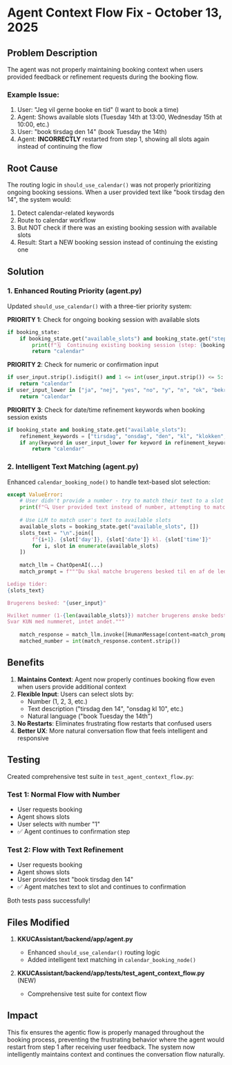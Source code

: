 # Agent Context Flow Fix - October 13, 2025

## Problem Description

The agent was not properly maintaining booking context when users provided feedback or refinement requests during the booking flow. 

### Example Issue:
1. User: "Jeg vil gerne booke en tid" (I want to book a time)
2. Agent: Shows available slots (Tuesday 14th at 13:00, Wednesday 15th at 10:00, etc.)
3. User: "book tirsdag den 14" (book Tuesday the 14th)
4. Agent: **INCORRECTLY** restarted from step 1, showing all slots again instead of continuing the flow

## Root Cause

The routing logic in `should_use_calendar()` was not properly prioritizing ongoing booking sessions. When a user provided text like "book tirsdag den 14", the system would:

1. Detect calendar-related keywords
2. Route to calendar workflow
3. But NOT check if there was an existing booking session with available slots
4. Result: Start a NEW booking session instead of continuing the existing one

## Solution

### 1. Enhanced Routing Priority (agent.py)

Updated `should_use_calendar()` with a three-tier priority system:

**PRIORITY 1**: Check for ongoing booking session with available slots
```python
if booking_state:
    if booking_state.get("available_slots") and booking_state.get("step") in ["select", "confirm"]:
        print(f"🗓️  Continuing existing booking session (step: {booking_state.get('step')}, slots: {len(booking_state.get('available_slots', []))})")
        return "calendar"
```

**PRIORITY 2**: Check for numeric or confirmation input
```python
if user_input.strip().isdigit() and 1 <= int(user_input.strip()) <= 5:
    return "calendar"
if user_input_lower in ["ja", "nej", "yes", "no", "y", "n", "ok", "bekræft"]:
    return "calendar"
```

**PRIORITY 3**: Check for date/time refinement keywords when booking session exists
```python
if booking_state and booking_state.get("available_slots"):
    refinement_keywords = ["tirsdag", "onsdag", "den", "kl", "klokken", "tid", "time"]
    if any(keyword in user_input_lower for keyword in refinement_keywords):
        return "calendar"
```

### 2. Intelligent Text Matching (agent.py)

Enhanced `calendar_booking_node()` to handle text-based slot selection:

```python
except ValueError:
    # User didn't provide a number - try to match their text to a slot
    print(f"🔍 User provided text instead of number, attempting to match: '{user_input}'")
    
    # Use LLM to match user's text to available slots
    available_slots = booking_state.get("available_slots", [])
    slots_text = "\n".join([
        f"{i+1}. {slot['day']}, {slot['date']} kl. {slot['time']}"
        for i, slot in enumerate(available_slots)
    ])
    
    match_llm = ChatOpenAI(...)
    match_prompt = f"""Du skal matche brugerens besked til en af de ledige tider.

Ledige tider:
{slots_text}

Brugerens besked: "{user_input}"

Hvilket nummer (1-{len(available_slots)}) matcher brugerens ønske bedst?
Svar KUN med nummeret, intet andet."""
    
    match_response = match_llm.invoke([HumanMessage(content=match_prompt)])
    matched_number = int(match_response.content.strip())
```

## Benefits

1. **Maintains Context**: Agent now properly continues booking flow even when users provide additional context
2. **Flexible Input**: Users can select slots by:
   - Number (1, 2, 3, etc.)
   - Text description ("tirsdag den 14", "onsdag kl 10", etc.)
   - Natural language ("book Tuesday the 14th")
3. **No Restarts**: Eliminates frustrating flow restarts that confused users
4. **Better UX**: More natural conversation flow that feels intelligent and responsive

## Testing

Created comprehensive test suite in `test_agent_context_flow.py`:

### Test 1: Normal Flow with Number
- User requests booking
- Agent shows slots
- User selects with number "1"
- ✅ Agent continues to confirmation step

### Test 2: Flow with Text Refinement
- User requests booking
- Agent shows slots
- User provides text "book tirsdag den 14"
- ✅ Agent matches text to slot and continues to confirmation

Both tests pass successfully!

## Files Modified

1. **KKUCAssistant/backend/app/agent.py**
   - Enhanced `should_use_calendar()` routing logic
   - Added intelligent text matching in `calendar_booking_node()`

2. **KKUCAssistant/backend/app/tests/test_agent_context_flow.py** (NEW)
   - Comprehensive test suite for context flow

## Impact

This fix ensures the agentic flow is properly managed throughout the booking process, preventing the frustrating behavior where the agent would restart from step 1 after receiving user feedback. The system now intelligently maintains context and continues the conversation flow naturally.
